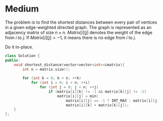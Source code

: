 # Medium

The problem is to find the shortest distances between every pair of vertices in a given edge-weighted directed graph. The graph is represented as an adjacency matrix of size $n \times n$. $Matrix[i][j]$ denotes the weight of the edge from $i$ to $j$. If $Matrix[i][j]=-1$, it means there is no edge from $i$ to $j$.

Do it in-place.

```cpp
class Solution {
public:
    void shortest_distance(vector<vector<int>>&matrix){
        int n = matrix.size();
        
        for (int k = 0; k < n; ++k)
            for (int i = 0; i < n; ++i)
                for (int j = 0; j < n; ++j)
                    if (matrix[i][k] != -1 && matrix[k][j] != -1)
                        matrix[i][j] = min(
                            matrix[i][j] == -1 ? INT_MAX : matrix[i][j], 
                            matrix[i][k] + matrix[k][j]);
    }
};
```

